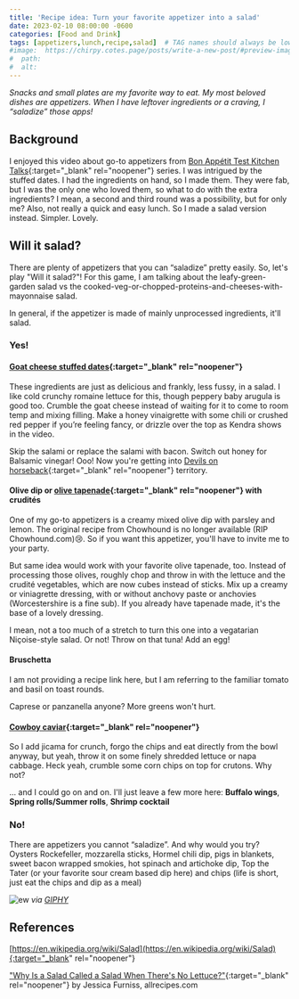 ```yaml
---
title: 'Recipe idea: Turn your favorite appetizer into a salad'
date: 2023-02-10 08:00:00 -0600
categories: [Food and Drink]
tags: [appetizers,lunch,recipe,salad]  # TAG names should always be lowercase
#image:  https://chirpy.cotes.page/posts/write-a-new-post/#preview-image
#  path: 
#  alt:  
---
```

<!-- excerpt -->
*Snacks and small plates are my favorite way to eat. My most beloved dishes are appetizers. When I have leftover ingredients or a craving, I “saladize” those apps!*

## Background
I enjoyed this video about go-to appetizers from [Bon Appétit Test Kitchen Talks](https://www.bonappetit.com/video/watch/test-kitchen-talks-5-pro-chefs-make-their-go-to-appetizers){:target="_blank" rel="noopener"} series. I was intrigued by the stuffed dates. I had the ingredients on hand, so I made them. They were fab, but I was the only one who loved them, so what to do with the extra ingredients? I mean, a second and third round was a possibility, but for only me? Also, not really a quick and easy lunch. So I made a salad version instead. Simpler. Lovely. 

## Will it salad?
There are plenty of appetizers that you can “saladize” pretty easily. So, let's play "Will it salad?"! For this game, I am talking about the leafy-green-garden salad vs the cooked-veg-or-chopped-proteins-and-cheeses-with-mayonnaise salad.

In general, if the appetizer is made of mainly unprocessed ingredients, it'll salad.

### Yes!
#### [Goat cheese stuffed dates](https://www.epicurious.com/recipes/food/views/stuffed-dates-goat-cheese-salami){:target="_blank" rel="noopener"}
These ingredients are just as delicious and frankly, less fussy, in a salad. I like cold crunchy romaine lettuce for this, though peppery baby arugula is good too. Crumble the goat cheese instead of waiting for it to come to room temp and mixing filling. Make a honey vinaigrette with some chili or crushed red pepper if you’re feeling fancy, or drizzle over the top as Kendra shows in the video.

Skip the salami or replace the salami with bacon. Switch out honey for Balsamic vinegar! Ooo! Now you're getting into [Devils on horseback](https://www.thespruceeats.com/devils-on-horseback-478714){:target="_blank" rel="noopener"} territory.

#### Olive dip or [olive tapenade](https://www.williams-sonoma.com/recipe/olive-tapenade-with-crudites.html){:target="_blank" rel="noopener"} with crudités
One of my go-to appetizers is a creamy mixed olive dip with parsley and lemon. The original recipe from Chowhound is no longer available (RIP Chowhound.com):cry:. So if you want this appetizer, you'll have to invite me to your party. 

But same idea would work with your favorite olive tapenade, too. Instead of processing those olives, roughly chop and throw in with the lettuce and the crudité vegetables, which are now cubes instead of sticks. Mix up a creamy or viniagrette dressing, with or without anchovy paste or anchovies (Worcestershire is a fine sub). If you already have tapenade made, it's the base of a lovely dressing.

I mean, not a too much of a stretch to turn this one into a vegatarian Niçoise-style salad. Or not! Throw on that tuna! Add an egg!

#### Bruschetta
I am not providing a recipe link here, but I am referring to the familiar tomato and basil on toast rounds.

Caprese or panzanella anyone? More greens won't hurt.

#### [Cowboy caviar](https://en.wikipedia.org/wiki/Texas_caviar){:target="_blank" rel="noopener"}
So I add jicama for crunch, forgo the chips and eat directly from the bowl anyway, but yeah, throw it on some finely shredded lettuce or napa cabbage. Heck yeah, crumble some corn chips on top for crutons. Why not?

... and I could go on and on. I'll just leave a few more here: **Buffalo wings**, **Spring rolls/Summer rolls**, **Shrimp cocktail**


### No!
There are appetizers you cannot “saladize”. And why would you try?
Oysters Rockefeller, mozzarella sticks, Hormel chili dip, pigs in blankets, sweet bacon wrapped smokies, hot spinach and artichoke dip, Top the Tater (or your favorite sour cream based dip here) and chips (life is short, just eat the chips and dip as a meal)


![ew](https://i.giphy.com/XGhAsbZgxMv65JOJvc.gif)
_via [GIPHY](https://giphy.com/gifs/schittscreek-schitts-creek-607-XGhAsbZgxMv65JOJvc)_

## References
[https://en.wikipedia.org/wiki/Salad](https://en.wikipedia.org/wiki/Salad){:target="_blank" rel="noopener"}

["Why Is a Salad Called a Salad When There's No Lettuce?"](https://www.allrecipes.com/article/what-is-a-salad/){:target="_blank" rel="noopener"} by Jessica Furniss, allrecipes.com